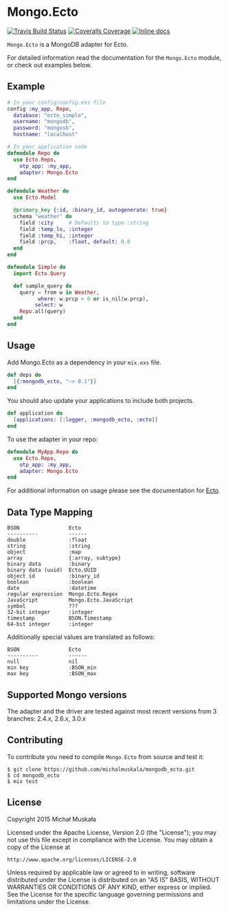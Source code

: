 # Mongo.Ecto

[![Travis Build Status](https://img.shields.io/travis/michalmuskala/mongodb_ecto.svg)](https://travis-ci.org/michalmuskala/mongodb_ecto)
[![Coveralls Coverage](https://img.shields.io/coveralls/michalmuskala/mongodb_ecto.svg)](https://coveralls.io/github/michalmuskala/mongodb_ecto)
[![Inline docs](http://inch-ci.org/github/michalmuskala/mongodb_ecto.svg?branch=master)](http://inch-ci.org/github/michalmuskala/mongodb_ecto)

`Mongo.Ecto` is a MongoDB adapter for Ecto.

For detailed information read the documentation for the `Mongo.Ecto` module,
or check out examples below.

## Example
```elixir
# In your config/config.exs file
config :my_app, Repo,
  database: "ecto_simple",
  username: "mongodb",
  password: "mongosb",
  hostname: "localhost"

# In your application code
defmodule Repo do
  use Ecto.Repo,
    otp_app: :my_app,
    adapter: Mongo.Ecto
end

defmodule Weather do
  use Ecto.Model

  @primary_key {:id, :binary_id, autogenerate: true}
  schema "weather" do
    field :city     # Defaults to type :string
    field :temp_lo, :integer
    field :temp_hi, :integer
    field :prcp,    :float, default: 0.0
  end
end

defmodule Simple do
  import Ecto.Query

  def sample_query do
    query = from w in Weather,
          where: w.prcp > 0 or is_nil(w.prcp),
         select: w
    Repo.all(query)
  end
end
```

## Usage

Add Mongo.Ecto as a dependency in your `mix.exs` file.
```elixir
def deps do
  [{:mongodb_ecto, "~> 0.1"}]
end
```

You should also update your applications to include both projects.
```elixir
def application do
  [applications: [:logger, :mongodb_ecto, :ecto]]
end
```

To use the adapter in your repo:
```elixir
defmodule MyApp.Repo do
  use Ecto.Repo,
    otp_app: :my_app,
    adapter: Mongo.Ecto
end
```

For additional information on usage please see the documentation for [Ecto](http://hexdocs.pm/ecto).

## Data Type Mapping

	BSON             	Ecto
	----------        	------
    double              :float
    string              :string
    object              :map
    array               {:array, subtype}
    binary data         :binary
    binary data (uuid)  Ecto.UUID
    object id           :binary_id
    boolean             :boolean
    date                :datetime
    regular expression  Mongo.Ecto.Regex
    JavaScript          Mongo.Ecto.JavaScript
    symbol              ???
    32-bit integer      :integer
    timestamp           BSON.Timestamp
    64-bit integer      :integer

Additionally special values are translated as follows:

	BSON             	Ecto
	----------        	------
    null                nil
    min key             :BSON_min
    max key             :BSON_max

## Supported Mongo versions

The adapter and the driver are tested against most recent versions from 3
branches: 2.4.x, 2.6.x, 3.0.x

## Contributing

To contribute you need to compile `Mongo.Ecto` from source and test it:

```
$ git clone https://github.com/michalmuskala/mongodb_ecto.git
$ cd mongodb_ecto
$ mix test
```

## License

Copyright 2015 Michał Muskała

Licensed under the Apache License, Version 2.0 (the "License");
you may not use this file except in compliance with the License.
You may obtain a copy of the License at

    http://www.apache.org/licenses/LICENSE-2.0

Unless required by applicable law or agreed to in writing, software
distributed under the License is distributed on an "AS IS" BASIS,
WITHOUT WARRANTIES OR CONDITIONS OF ANY KIND, either express or implied.
See the License for the specific language governing permissions and
limitations under the License.
